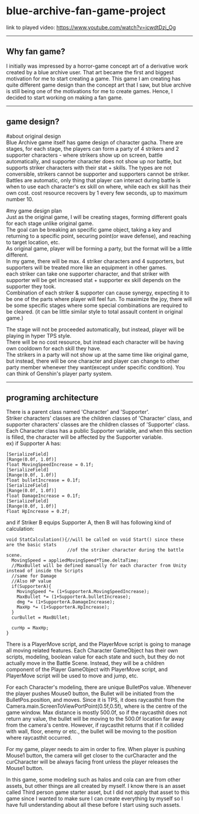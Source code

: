 # blue-archive-fan-game-project

link to played video: https://www.youtube.com/watch?v=icwdtDzj_Og

------------------------------------------
**Why fan game?**
------------------------------------------
I initially was impressed by a horror-game concept art of a derivative work created by a blue archive user. That art became the first and biggest motivation for me to start creating a game. This game I am creating has quite different game design than the concept art that I saw, but blue archive is still being one of the motivations for me to create games. Hence, I decided to start working on making a fan game.

------------------------------------------
**game design?**
------------------------------------------
#about original design<br />
Blue Archive game itself has game design of character gacha. There are stages, for each stage, the players can form a party of 4 strikers and 2 supporter characters - where strikers show up on screen, battle automatically, and supporter character does not show up nor battle, but supports striker characters with their stat + skills. The types are not conversible, strikers cannot be supporter and supporters cannot be striker.<br />
Battles are automatic, only thing that player can interact during battle is when to use each character's ex skill on where, while each ex skill has their own cost. cost resource recovers by 1 every few seconds, up to maximum number 10.<br />

#my game design plan<br />
Just as the original game, I will be creating stages, forming different goals for each stage unlike original game.<br />
The goal can be breaking an specific game object, taking a key and returning to a specific point, securing point(or wave defense), and reaching to target location, etc.<br />
As original game, player will be forming a party, but the format will be a little different.<br />
In my game, there will be max. 4 striker characters and 4 supporters, but supporters will be treated more like an equipment in other games.<br />
each striker can take one supporter character, and that striker with supporter will be get increased stat + supporter ex skill depends on the supporter they took.<br />
Combination of each striker & supporter can cause synergy, expecting it to be one of the parts where player will feel fun. To maximize the joy, there will be some specific stages where some special combinations are required to be cleared. (it can be little similar style to total assault content in original game.)<br />

The stage will not be proceeded automatically, but instead, player will be playing in hyper TPS style.<br />
There will be no cost resource, but instead each character will be having own cooldown for each skill they have.<br />
The strikers in a party will not show up at the same time like original game, but instead, there will be one character and player can change to other party member whenever they want(except under specific condition). You can think of Genshin's player party system.

------------------------------------------
**programing architecture**
------------------------------------------
There is a parent class named 'Character' and 'Supporter'.<br />
Striker characters' classes are the children classes of 'Character' class, and supporter characters' classes are the children classes of 'Supporter' class.<br />
Each Character class has a public Supporter variable, and when this section is filled, the character will be affected by the Supporter variable.<br />
ex) if Supporter A has:
```
[SerializeField]
[Range(0.0f, 1.0f)]
float MovingSpeedIncrease = 0.1f;
[SerializeField]
[Range(0.0f, 1.0f)]
float bulletIncrease = 0.1f;
[SerializeField]
[Range(0.0f, 1.0f)]
float DamageIncrease = 0.1f;
[SerializeField]
[Range(0.0f, 1.0f)]
float HpIncrease = 0.2f;
```

and if Striker B equips Supporter A, then B will has following kind of calculation:
```
void StatCalculation(){//will be called on void Start() since these are the basic stats
                       //of the striker character during the battle scene.
  MovingSpeed = appliedMovingSpeed*Time.deltaTime;
  //MaxBullet will be defined manually for each character from Unity instead of inside the Scripts
  //same for Damage
  //Also HP value
  if(SupporterA){
    MovingSpeed *= (1+SupporterA.MovingSpeedIncrease);
    MaxBullet *= (1+SupporterA.bulletIncrease);
    dmg *= (1+SupporterA.DamageIncrease);
    MaxHp *= (1+SupporterA.HpIncrease);
  }
  curBullet = MaxBUllet;

  curHp = MaxHp;
}
```

There is a PlayerMove script, and the PlayerMove script is going to manage all moving related features. Each Character GameObject has their own scripts, modeling, boolean value for each state and such, but they do not actually move in the Battle Scene. Instead, they will be a children component of the Player GameObject with PlayerMove script, and PlayerMove script will be used to move and jump, etc.

For each Character's modeling, there are unique BulletPos value. Whenever the player pushes Mouse0 button, the Bullet will be initiated from the BulletPos.position, and moves.
Since it is TPS, it does raycasthit from the Camera.main.ScreenToViewPortPoint(0.5f,0.5f), where is the centre of the game window. Max distance is mostly 500.0f, so if the raycasthit does not return any value, the bullet will be moving to the 500.0f location far away from the camera's centre. However, if raycasthit returns that if it collided with wall, floor, enemy or etc., the bullet will be moving to the position where raycasthit occurred.

For my game, player needs to aim in order to fire. When player is pushing Mouse1 button, the camera will get closer to the curCharacter and the curCharacter will be always facing front unless the player releases the Mouse1 button.

In this game, some modeling such as halos and cola can are from other assets, but other things are all created by myself.
I know there is an asset called Third person game starter asset, but I did not apply that asset to this game since I wanted to make sure I can create everything by myself so I have full understanding about all these before I start using such assets.
